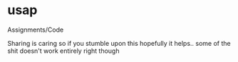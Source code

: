 # usap
Assignments/Code

Sharing is caring so if you stumble upon this hopefully it helps.. some of the shit doesn't work entirely right though
